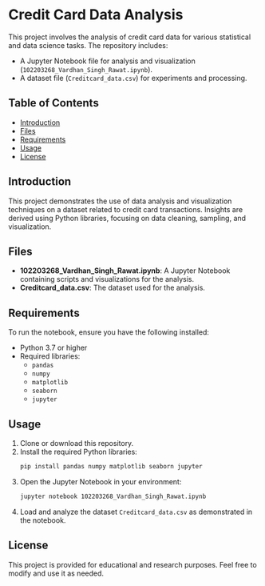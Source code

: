 
# Credit Card Data Analysis

This project involves the analysis of credit card data for various statistical and data science tasks. The repository includes:
- A Jupyter Notebook file for analysis and visualization (`102203268_Vardhan_Singh_Rawat.ipynb`).
- A dataset file (`Creditcard_data.csv`) for experiments and processing.

## Table of Contents

- [Introduction](#introduction)
- [Files](#files)
- [Requirements](#requirements)
- [Usage](#usage)
- [License](#license)

## Introduction

This project demonstrates the use of data analysis and visualization techniques on a dataset related to credit card transactions. Insights are derived using Python libraries, focusing on data cleaning, sampling, and visualization.

## Files

- **102203268_Vardhan_Singh_Rawat.ipynb**: A Jupyter Notebook containing scripts and visualizations for the analysis.
- **Creditcard_data.csv**: The dataset used for the analysis.

## Requirements

To run the notebook, ensure you have the following installed:
- Python 3.7 or higher
- Required libraries:
  - `pandas`
  - `numpy`
  - `matplotlib`
  - `seaborn`
  - `jupyter`

## Usage

1. Clone or download this repository.
2. Install the required Python libraries:
   ```bash
   pip install pandas numpy matplotlib seaborn jupyter
   ```
3. Open the Jupyter Notebook in your environment:
   ```bash
   jupyter notebook 102203268_Vardhan_Singh_Rawat.ipynb
   ```
4. Load and analyze the dataset `Creditcard_data.csv` as demonstrated in the notebook.

## License

This project is provided for educational and research purposes. Feel free to modify and use it as needed.
